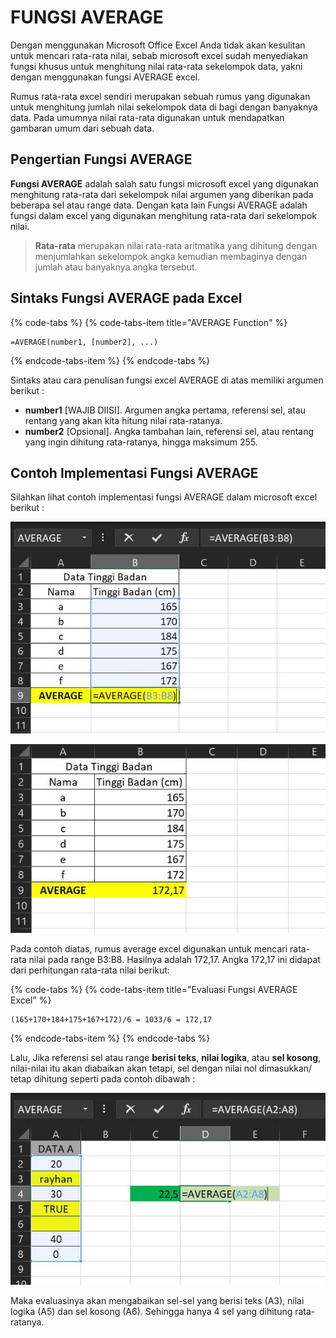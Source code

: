 # FUNGSI AVERAGE

Dengan menggunakan Microsoft Office Excel Anda tidak akan kesulitan untuk mencari rata-rata nilai, sebab microsoft excel sudah menyediakan fungsi khusus untuk menghitung nilai rata-rata sekelompok data, yakni dengan menggunakan fungsi AVERAGE excel.

Rumus rata-rata excel sendiri merupakan sebuah rumus yang digunakan untuk menghitung jumlah nilai sekelompok data di bagi dengan banyaknya data. Pada umumnya nilai rata-rata digunakan untuk mendapatkan gambaran umum dari sebuah data.

## Pengertian Fungsi AVERAGE

**Fungsi AVERAGE** adalah salah satu fungsi microsoft excel yang digunakan menghitung rata-rata dari sekelompok nilai argumen yang diberikan pada beberapa sel atau range data. Dengan kata lain Fungsi AVERAGE adalah fungsi dalam excel yang digunakan menghitung rata-rata dari sekelompok nilai.

> **Rata-rata** merupakan nilai rata-rata aritmatika yang dihitung dengan menjumlahkan sekelompok angka kemudian membaginya dengan jumlah atau banyaknya angka tersebut.

## Sintaks Fungsi AVERAGE pada Excel

{% code-tabs %}
{% code-tabs-item title="AVERAGE Function" %}
```text
=AVERAGE(number1, [number2], ...)
```
{% endcode-tabs-item %}
{% endcode-tabs %}

Sintaks atau cara penulisan fungsi excel AVERAGE di atas memiliki argumen berikut :

* **number1**  \[WAJIB DIISI\]. Argumen angka pertama, referensi sel, atau rentang yang akan kita hitung nilai rata-ratanya.
* **number2** \[Opsional\].  Angka tambahan lain, referensi sel, atau rentang yang ingin dihitung rata-ratanya, hingga maksimum 255.

## Contoh Implementasi Fungsi AVERAGE

Silahkan lihat contoh implementasi fungsi AVERAGE dalam microsoft excel berikut :

![implementasi fungsi AVERAGE](../../../.gitbook/assets/avg1.JPG)

![implementasi fungsi AVERAGE](../../../.gitbook/assets/avg.JPG)

Pada contoh diatas, rumus average excel digunakan untuk mencari rata-rata nilai pada range B3:B8. Hasilnya adalah 172,17. Angka 172,17 ini didapat dari perhitungan rata-rata nilai berikut:

{% code-tabs %}
{% code-tabs-item title="Evaluasi Fungsi AVERAGE Excel" %}
```text
(165+170+184+175+167+172)/6 = 1033/6 = 172,17
```
{% endcode-tabs-item %}
{% endcode-tabs %}

Lalu, Jika referensi sel atau range **berisi teks**, **nilai logika**, atau **sel kosong**, nilai-nilai itu akan diabaikan akan tetapi, sel dengan nilai nol dimasukkan/ tetap dihitung seperti pada contoh dibawah :

![implementasi fungsi AVERAGE](../../../.gitbook/assets/avg-2.JPG)

Maka evaluasinya akan mengabaikan sel-sel yang berisi teks \(A3\), nilai logika \(A5\) dan sel kosong \(A6\). Sehingga hanya 4 sel yang dihitung rata-ratanya.

